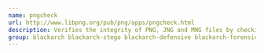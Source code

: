 ```yaml
---
name: pngcheck
url: http://www.libpng.org/pub/png/apps/pngcheck.html
description: Verifies the integrity of PNG, JNG and MNG files by checking the CRCs and decompressing the image data.
group: blackarch blackarch-stego blackarch-defensive blackarch-forensic
---
```

